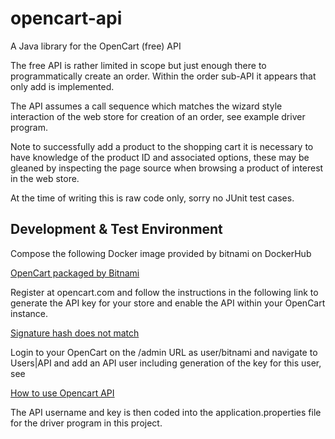 # opencart-api
A Java library for the OpenCart (free) API

The free API is rather limited in scope but just enough there to programmatically create an order.
Within the order sub-API it appears that only add is implemented.

The API assumes a call sequence which matches the wizard style interaction of the web store for creation of an order, see example driver program.

Note to successfully add a product to the shopping cart it is necessary to have knowledge of the product ID and associated options, these may be gleaned by inspecting the page source when browsing a product of interest in the web store.

At the time of writing this is raw code only, sorry no JUnit test cases.

## Development & Test Environment

Compose the following Docker image provided by bitnami on DockerHub

[OpenCart packaged by Bitnami](https://hub.docker.com/r/bitnami/opencart)

Register at opencart.com and follow the instructions in the following link to generate the API key for your store and enable the API within your OpenCart instance.

[Signature hash does not match](https://webocreation.com/blog/signature-hash-not-match-opencart-solution/)

Login to your OpenCart on the /admin URL as user/bitnami and navigate to Users|API and add an API user including generation of the key for this user, see

[How to use Opencart API](https://www.youtube.com/watch?v=bc2govdEiuA)

The API username and key is then coded into the application.properties file for the driver program in this project.
